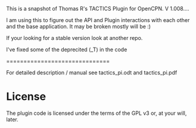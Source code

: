 This is a snapshot of Thomas R's TACTICS Plugin for OpenCPN. V 1.008....

I am using this to figure out the API and Plugin interactions with each other and the base application.
It may be broken mostly will be :)

If your looking for a stable version look at another repo.

I've fixed some of the deprecited (_T) in the code 


==============================


For detailed description / manual see tactics_pi.odt and tactics_pi.pdf

License
=======
The plugin code is licensed under the terms of the GPL v3 or, at your will, later.

